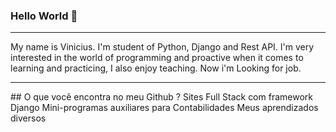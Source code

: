 ### Hello World 👋
<hr> 
My name is Vinicius. I'm student of Python, Django and Rest API. I'm very interested in the world of programming and proactive when it comes to learning and practicing, I also enjoy teaching. Now i'm Looking for job.
<hr>
## O que você encontra no meu Github ?
Sites Full Stack com framework Django
Mini-programas auxiliares para Contabilidades
Meus aprendizados diversos

<!--
COMENTARIO
-->
